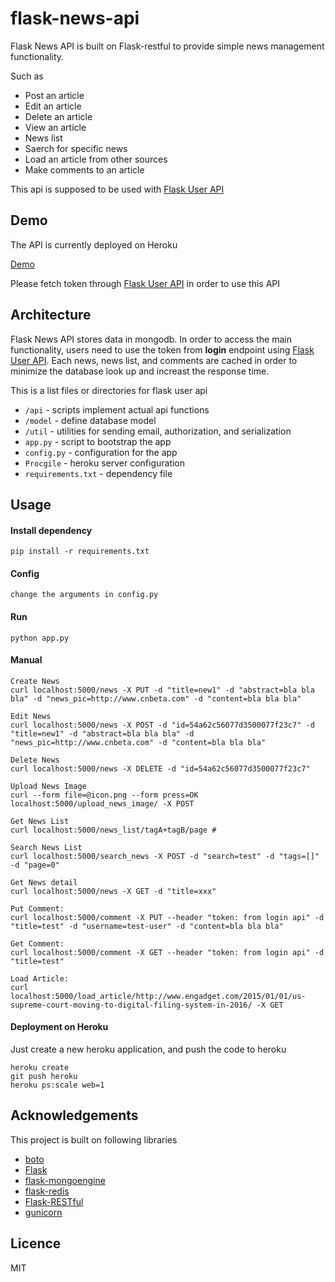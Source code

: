 flask-news-api
==============

Flask News API is built on Flask-restful to provide simple news management functionality. 

Such as

+ Post an article 
+ Edit an article
+ Delete an article 
+ View an article 
+ News list
+ Saerch for specific news
+ Load an article from other sources 
+ Make comments to an article

This api is supposed to be used with [Flask User API](https://github.com/Xuefeng-Zhu/flask-user-api)

## Demo 
The API is currently deployed on Heroku

[Demo](http://lit-everglades-2593.herokuapp.com/)

Please fetch token through [Flask User API](https://github.com/Xuefeng-Zhu/flask-user-api) in order to use this API

## Architecture
Flask News API stores data in mongodb. In order to access the main functionality, users need to use the token from **login** endpoint using [Flask User API](https://github.com/Xuefeng-Zhu/flask-user-api). Each news, news list, and comments are cached in order to minimize the database look up and increast the response time.

This is a list files or directories for flask user api

+ `/api` - scripts implement actual api functions
+ `/model` - define database model
+ `/util` - utilities for sending email, authorization, and serialization 
+ `app.py` - script to bootstrap the app
+ `config.py` - configuration for the app  
+ `Procgile` - heroku server configuration
+ `requirements.txt` - dependency file

## Usage

#### Install dependency 
	pip install -r requirements.txt

#### Config
	change the arguments in config.py	
	
#### Run 
	python app.py
	
#### Manual
```
Create News 
curl localhost:5000/news -X PUT -d "title=new1" -d "abstract=bla bla bla" -d "news_pic=http://www.cnbeta.com" -d "content=bla bla bla"

Edit News 
curl localhost:5000/news -X POST -d "id=54a62c56077d3500077f23c7" -d "title=new1" -d "abstract=bla bla bla" -d "news_pic=http://www.cnbeta.com" -d "content=bla bla bla"

Delete News 
curl localhost:5000/news -X DELETE -d "id=54a62c56077d3500077f23c7"

Upload News Image 
curl --form file=@icon.png --form press=OK localhost:5000/upload_news_image/ -X POST

Get News List
curl localhost:5000/news_list/tagA+tagB/page #

Search News List
curl localhost:5000/search_news -X POST -d "search=test" -d "tags=[]" -d "page=0"

Get News detail
curl localhost:5000/news -X GET -d "title=xxx"

Put Comment:
curl localhost:5000/comment -X PUT --header "token: from login api" -d "title=test" -d "username=test-user" -d "content=bla bla bla"

Get Comment:
curl localhost:5000/comment -X GET --header "token: from login api" -d "title=test" 

Load Article:
curl localhost:5000/load_article/http://www.engadget.com/2015/01/01/us-supreme-court-moving-to-digital-filing-system-in-2016/ -X GET

```
	
#### Deployment on Heroku
Just create a new heroku application, and push the code to heroku

	heroku create
	git push heroku
	heroku ps:scale web=1

## Acknowledgements
This project is built on following libraries

+ [boto](https://github.com/boto/boto)
+ [Flask](https://github.com/mitsuhiko/flask)
+ [flask-mongoengine](https://github.com/MongoEngine/flask-mongoengine)
+ [flask-redis](https://github.com/rhyselsmore/flask-redis)
+ [Flask-RESTful](https://github.com/flask-restful/flask-restful)
+ [gunicorn](https://github.com/benoitc/gunicorn)

## Licence
MIT
